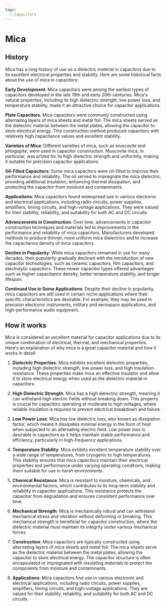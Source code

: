 ```yaml
---
tags:
  - Capacitors
---
```


# Mica

## History

Mica has a long history of use as a dielectric material in capacitors due to its excellent electrical properties and stability. Here are some historical facts about the use of mica in capacitors:

**Early Development**: Mica capacitors were among the earliest types of capacitors developed in the late 19th and early 20th centuries. Mica's natural properties, including its high dielectric strength, low power loss, and temperature stability, made it an attractive choice for capacitor applications.

**Plate Capacitors**: Mica capacitors were commonly constructed using alternating layers of mica sheets and metal foil. The mica sheets served as the dielectric material between the metal plates, allowing the capacitor to store electrical energy. This construction method produced capacitors with relatively high capacitance values and excellent stability.

**Varieties of Mica**: Different varieties of mica, such as muscovite and phlogopite, were used in capacitor construction. Muscovite mica, in particular, was prized for its high dielectric strength and uniformity, making it suitable for precision capacitor applications.

**Oil-Filled Capacitors**: Some mica capacitors were oil-filled to improve their performance and reliability. The oil served to impregnate the mica dielectric, providing additional insulation, enhancing thermal dissipation, and protecting the capacitor from moisture and contaminants.

**Applications**: Mica capacitors found widespread use in various electronic and electrical applications, including radio circuits, power supplies, amplifiers, timing circuits, and high-voltage applications. They were valued for their stability, reliability, and suitability for both AC and DC circuits.

**Advancements in Construction**: Over time, advancements in capacitor construction techniques and materials led to improvements in the performance and reliability of mica capacitors. Manufacturers developed methods to produce thinner, more uniform mica dielectrics and to increase the capacitance density of mica capacitors.

**Decline in Popularity**: While mica capacitors remained in use for many decades, their popularity gradually declined with the introduction of new capacitor technologies, such as ceramic capacitors, film capacitors, and electrolytic capacitors. These newer capacitor types offered advantages such as higher capacitance density, better temperature stability, and longer lifespan.

**Continued Use in Some Applications**: Despite their decline in popularity, mica capacitors are still used in certain niche applications where their specific characteristics are desirable. For example, they may be used in precision electronic instruments, military and aerospace applications, and high-performance audio equipment.

## How it works

Mica is considered an excellent material for capacitor applications due to its unique combination of electrical, thermal, and mechanical properties. Here's an explanation of why mica is a great capacitor material and how it works in detail:

1. **Dielectric Properties**: Mica exhibits excellent dielectric properties, including high dielectric strength, low power loss, and high insulation resistance. These properties make mica an effective insulator and allow it to store electrical energy when used as the dielectric material in capacitors.

2. **High Dielectric Strength**: Mica has a high dielectric strength, meaning it can withstand high electric fields without breaking down. This property is crucial for capacitors operating at moderate to high voltages, where reliable insulation is required to prevent electrical breakdown and failure.

3. **Low Power Loss**: Mica has low dielectric loss, also known as dissipation factor, which means it dissipates minimal energy in the form of heat when subjected to an alternating electric field. Low power loss is desirable in capacitors as it helps maintain stable performance and efficiency, particularly in high-frequency applications.

4. **Temperature Stability**: Mica exhibits excellent temperature stability over a wide range of temperatures, from cryogenic to high temperatures. This stability ensures that mica capacitors maintain their electrical properties and performance under varying operating conditions, making them suitable for use in harsh environments.

5. **Chemical Resistance**: Mica is resistant to moisture, chemicals, and environmental factors, which contributes to its long-term stability and reliability in capacitor applications. This resistance protects the capacitor from degradation and ensures consistent performance over time.

6. **Mechanical Strength**: Mica is mechanically robust and can withstand mechanical stress and vibration without deforming or breaking. This mechanical strength is beneficial for capacitor construction, where the dielectric material must maintain its integrity under various mechanical forces.

7. **Construction**: Mica capacitors are typically constructed using alternating layers of mica sheets and metal foil. The mica sheets serve as the dielectric material between the metal plates, allowing the capacitor to store electrical energy. The capacitor structure is often encapsulated or impregnated with insulating materials to protect the components from moisture and contaminants.

8. **Applications**: Mica capacitors find use in various electronic and electrical applications, including radio circuits, power supplies, amplifiers, timing circuits, and high-voltage applications. They are valued for their stability, reliability, and suitability for both AC and DC circuits.
